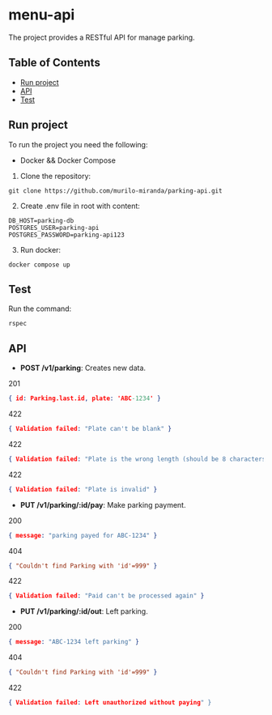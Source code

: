 # menu-api

The project provides a RESTful API for manage parking.

## Table of Contents

- [Run project](#run_project)
- [API](#api)
- [Test](#test)


## Run project
To run the project you need the following:

- Docker && Docker Compose

1. Clone the repository:

```
git clone https://github.com/murilo-miranda/parking-api.git
```

2. Create .env file in root with content:

```
DB_HOST=parking-db
POSTGRES_USER=parking-api
POSTGRES_PASSWORD=parking-api123
```

3. Run docker:

```
docker compose up
```

## Test

Run the command:

```
rspec
```

## API

* **POST /v1/parking**: Creates new data.

201
```json
{ id: Parking.last.id, plate: 'ABC-1234' }
```

422
```json
{ Validation failed: "Plate can't be blank" }
```

422
```json
{ Validation failed: "Plate is the wrong length (should be 8 characters)" }
```

422
```json
{ Validation failed: "Plate is invalid" }
```

* **PUT /v1/parking/:id/pay**: Make parking payment.

200
```json
{ message: "parking payed for ABC-1234" }
```

404
```json
{ "Couldn't find Parking with 'id'=999" }
```

422
```json
{ Validation failed: "Paid can't be processed again" }
```

* **PUT /v1/parking/:id/out**: Left parking.

200
```json
{ message: "ABC-1234 left parking" }
```

404
```json
{ "Couldn't find Parking with 'id'=999" }
```

422
```json
{ Validation failed: Left unauthorized without paying" }
```